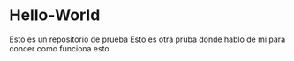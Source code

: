 # Hello-World
Esto es un repositorio de prueba 
Esto es otra pruba donde hablo de mi para concer como funciona esto
